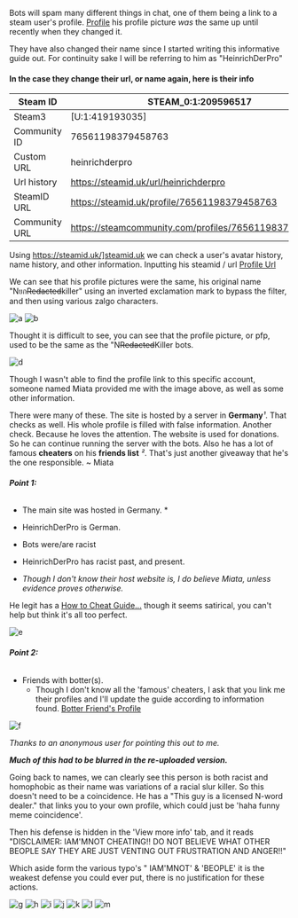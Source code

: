 Bots will spam many different things in chat, one of them being a link to a steam user's profile.
[Profile](https://steamcommunity.com/id/HeinrichDerPro) his profile picture *was* the same up until recently when they changed it.

They have also changed their name since I started writing this informative guide out. For continuity sake I will be referring to him as "HeinrichDerPro"

#### In the case they change their url, or name again, here is their info
Steam ID | STEAM_0:1:209596517
------------ | -------------
Steam3 | [U:1:419193035]
Community ID | 76561198379458763
Custom URL | heinrichderpro
Url history | https://steamid.uk/url/heinrichderpro
SteamID URL | https://steamid.uk/profile/76561198379458763
Community URL | https://steamcommunity.com/profiles/76561198379458763

Using https://steamid.uk/]steamid.uk we can check a user's avatar history, name history, and other information.
Inputting his steamid / url 
[Profile Url](https://steamid.uk/profile/76561198379458763)

We can see that his profile pictures were the same, his original name "Nยก~~Redacted~~killer" using an inverted exclamation mark to bypass the filter, and then using various zalgo characters.

![a](https://user-images.githubusercontent.com/42129397/127070961-427e4ddc-4af7-4fe0-a2ea-aa39a2e06dd9.png)
![b](https://user-images.githubusercontent.com/42129397/127070968-2257db91-9d79-4210-904f-57d06cb8309d.png)

Thought it is difficult to see, you can see that the profile picture, or pfp, used to be the same as the "N~~Redacted~~Killer bots.

![d](https://user-images.githubusercontent.com/42129397/127071023-7bd155f5-33a4-4ea2-9c9d-cb3efc7794cf.png)


Though I wasn't able to find the profile link to this specific account, someone named Miata provided me with the image above, as well as some other information.

There were many of these. 
The site is hosted by a server in **Germany***¹*. 
That checks as well. 
His whole profile is filled with false information. 
Another check. 
Because he loves the attention. 
The website is used for donations. 
So he can continue running the server with the bots. 
Also he has a lot of famous **cheaters** on his **friends list** *²*. 
That's just another giveaway that he's the one responsible.
 ~ Miata

###### **Point 1:** 
* The main site was hosted in Germany. *
* HeinrichDerPro is German.
* Bots were/are racist
* HeinrichDerPro has racist past, and present.

* *Though I don't know their host website is, I do believe Miata, unless evidence proves otherwise.*

He legit has a [How to Cheat Guide...](https://steamcommunity.com/sharedfiles/filedetails/?id=2394545944) though it seems satirical, you can't help but think it's all too perfect.

![e](https://user-images.githubusercontent.com/42129397/127072234-25d6661c-f47d-43be-9bbb-cd8e360c537d.png)


###### **Point 2:**
* Friends with botter(s).
  * Though I don't know all the 'famous' cheaters, I ask that you link me their profiles and I'll update the guide according to information found.
[Botter Friend's Profile](https://steamcommunity.com/id/therealn3u)

![f](https://user-images.githubusercontent.com/42129397/127072645-3637c0b3-d589-4a42-85fa-94941f4f4b0a.png)

*Thanks to an anonymous user for pointing this out to me.*

***Much of this had to be blurred in the re-uploaded version.***

Going back to names, we can clearly see this person is both racist and homophobic as their name was variations of a racial slur killer. So this doesn't need to be a coincidence.
He has a "This guy is a licensed N-word dealer." that links you to your own profile, which could just be 'haha funny meme coincidence'.

Then his defense is hidden in the 'View more info' tab, and it reads "DISCLAIMER: IAM'MNOT CHEATING!! DO NOT BELIEVE WHAT OTHER BEOPLE SAY THEY ARE JUST VENTING OUT FRUSTRATION AND ANGER!!"

Which aside form the various typo's " IAM'MNOT' & 'BEOPLE' it is the weakest defense you could ever put, there is no justification for these actions.

![g](https://user-images.githubusercontent.com/42129397/127073722-c828cb55-20c4-4a0d-97df-2107bc4105b5.png)
![h](https://user-images.githubusercontent.com/42129397/127073724-4ca99c30-be45-4dac-9cd1-2fafa18c11e9.png)
![i](https://user-images.githubusercontent.com/42129397/127073726-e3df5967-83c6-4a37-a7e4-cec735c490f6.png)
![j](https://user-images.githubusercontent.com/42129397/127073727-8fa830ac-58e7-42d6-acc0-ddbdf5edfd33.png)
![k](https://user-images.githubusercontent.com/42129397/127073729-7078c64c-3185-4f32-b7b6-91621b4e41de.png)
![l](https://user-images.githubusercontent.com/42129397/127073730-43989178-64d7-468d-9ed7-0befbf8ff634.png)
![m](https://user-images.githubusercontent.com/42129397/127073731-901d1517-294c-4c06-b129-9b1995273edf.png)
